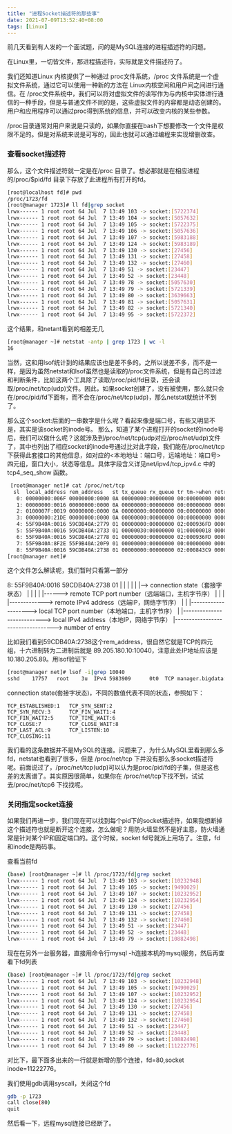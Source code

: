 ```yaml
---
title: "进程Socket描述符的那些事"
date: 2021-07-09T13:52:40+08:00
tags: [Linux]
---
```


前几天看到有人发的一个面试题，问的是MySQL连接的进程描述符的问题。

在Linux里，一切皆文件，那进程描述符，实际就是文件描述符了。

我们还知道Linux 内核提供了一种通过 proc文件系统，/proc 文件系统是一个虚拟文件系统，通过它可以使用一种新的方法在 Linux内核空间和用户间之间进行通信。在 /proc文件系统中，我们可以将对虚拟文件的读写作为与内核中实体进行通信的一种手段，但是与普通文件不同的是，这些虚拟文件的内容都是动态创建的。用户和应用程序可以通过proc得到系统的信息，并可以改变内核的某些参数。

/proc目录通常对用户来说是只读的，如果你直接在bash下想要修改一个文件是权限不足的。但是对系统来说是可写的，因此也就可以通过编程来实现增删改查。

### 查看socket描述符
那么，这个文件描述符就一定是在/proc 目录了。想必那就是在相应进程的/proc/$pid/fd 目录下存放了此进程所有打开的fd。

```bash
[root@localhost fd]# pwd
/proc/1723/fd
[root@manager 1723]# ll fd|grep socket
lrwx------ 1 root root 64 Jul  7 13:49 103 -> socket:[5722374]
lrwx------ 1 root root 64 Jul  7 13:49 104 -> socket:[5057632]
lrwx------ 1 root root 64 Jul  7 13:49 105 -> socket:[5722375]
lrwx------ 1 root root 64 Jul  7 13:49 106 -> socket:[5057636]
lrwx------ 1 root root 64 Jul  7 13:49 107 -> socket:[5983188]
lrwx------ 1 root root 64 Jul  7 13:49 124 -> socket:[5983189]
lrwx------ 1 root root 64 Jul  7 13:49 130 -> socket:[27456]
lrwx------ 1 root root 64 Jul  7 13:49 131 -> socket:[27458]
lrwx------ 1 root root 64 Jul  7 13:49 132 -> socket:[27460]
lrwx------ 1 root root 64 Jul  7 13:49 51 -> socket:[23447]
lrwx------ 1 root root 64 Jul  7 13:49 52 -> socket:[23448]
lrwx------ 1 root root 64 Jul  7 13:49 78 -> socket:[5057630]
lrwx------ 1 root root 64 Jul  7 13:49 79 -> socket:[5721339]
lrwx------ 1 root root 64 Jul  7 13:49 80 -> socket:[3639663]
lrwx------ 1 root root 64 Jul  7 13:49 81 -> socket:[5057631]
lrwx------ 1 root root 64 Jul  7 13:49 82 -> socket:[5721340]
lrwx------ 1 root root 64 Jul  7 13:49 95 -> socket:[5722372]

```
这个结果，和netant看到的相差无几
```bash
[root@manager ~]# netstat -antp | grep 1723 | wc -l
16
```
当然，这和用lsof统计到的结果应该也是差不多的。之所以说差不多，而不是一样，是因为虽然netstat和lsof虽然也是读取的/proc文件系统，但是有自己的过滤和判断条件，比如这两个工具除了读取/proc/pid/fd目录，还会读取/proc/net/tcp(udp)文件。因此，如果socket创建了，没有被使用，那么就只会在/proc/pid/fd下面有，而不会在/proc/net/tcp(udp)，那么netstat就统计不到了。

那么这个socket:后面的一串数字是什么呢？看起来像是端口号，有些又明显不是，其实是该socket的inode号。
那么，知道了某个进程打开的socket的inode号后，我们可以做什么呢？这就涉及到/proc/net/tcp(udp对应/proc/net/udp)文件了，其中也列出了相应socket的inode号通过比对此字段，我们能在/proc/net/tcp下获得此套接口的其他信息，如对应的<本地地址：端口号，远端地址：端口号>四元组，窗口大小，状态等信息。具体字段含义详见net/ipv4/tcp_ipv4.c 中的 tcp4_seq_show 函数。
```bash
 [root@manager net]# cat /proc/net/tcp
  sl  local_address rem_address   st tx_queue rx_queue tr tm->when retrnsmt   uid  timeout inode
   0: 00000000:006F 00000000:0000 0A 00000000:00000000 00:00000000 00000000     0        0 15528 1 ffff880426f60000 100 0 0 10 0
   1: 00000000:0016 00000000:0000 0A 00000000:00000000 00:00000000 00000000     0        0 19300 1 ffff880426f607c0 100 0 0 10 0
   2: 0100007F:0019 00000000:0000 0A 00000000:00000000 00:00000000 00000000     0        0 20170 1 ffff88042dfc8000 100 0 0 10 0
   3: 00000000:21DE 00000000:0000 0A 00000000:00000000 00:00000000 00000000     0        0 21513 1 ffff88042dfc87c0 100 0 0 10 0
   4: 55F9B40A:0016 59CDB40A:2779 01 00000000:00000000 02:000936FD 00000000     0        0 6004930 2 ffff88042dfca6c0 22 6 1 10 -1
   5: 55F9B40A:0016 59CDB40A:2733 01 00000030:00000000 01:00000018 00000000     0        0 5984362 4 ffff880426f645c0 25 4 31 10 -1
   6: 55F9B40A:0016 59CDB40A:2778 01 00000000:00000000 02:000936FD 00000000     0        0 6004866 2 ffff88042dfcae80 24 7 1 10 -1
   7: 55F9B40A:8F2E 55F9B40A:20F9 01 00000000:00000000 00:00000000 00000000     0        0 22051 1 ffff88042dfc9f00 20 4 30 10 -1
   8: 55F9B40A:0016 59CDB40A:2738 01 00000000:00000000 02:000843C9 00000000     0        0 5983909 2 ffff880426f664c0 22 4 21 7 6
[root@manager net]#
```
这个文件怎么解读呢，我们暂时只看第一部分

   8: 55F9B40A:0016 59CDB40A:2738 01 
   |      |      |      |      |   |--> connection state（套接字状态）
   |      |      |      |      |------> remote TCP port number（远端端口，主机字节序）
   |      |      |      |-------------> remote IPv4 address（远端IP，网络字节序）
   |      |      |--------------------> local TCP port number（本地端口，主机字节序）
   |      |---------------------------> local IPv4 address（本地IP，网络字节序）
   |----------------------------------> number of entry

比如我们看到59CDB40A:2738这个rem_address，很自然它就是TCP的四元组，十六进制转为二进制后就是
89.205.180.10:10040，注意此处IP地址应该是10.180.205.89。用lsof验证下
```bash
[root@manager net]# lsof -i|grep 10040
sshd    17757   root    3u  IPv4 5983909      0t0  TCP manager.bigdata:ssh->10.180.205.89:10040 (ESTABLISHED)
```
connection state(套接字状态)，不同的数值代表不同的状态，参照如下：

    TCP_ESTABLISHED:1   TCP_SYN_SENT:2
    TCP_SYN_RECV:3      TCP_FIN_WAIT1:4
    TCP_FIN_WAIT2:5     TCP_TIME_WAIT:6
    TCP_CLOSE:7         TCP_CLOSE_WAIT:8
    TCP_LAST_ACL:9      TCP_LISTEN:10
    TCP_CLOSING:11


我们看的这条数据并不是MySQL的连接。问题来了，为什么MySQL里看到那么多fd，netstat也看到了很多，但是 /proc/net/tcp 下并没有那么多socket描述符呢。前面说过了，/proc/net/tcp(udp)可以认为是proc/pid/fd的子集，但是这也差的太离谱了。其实原因很简单，如果你在 /proc/net/tcp下找不到，试试去/proc/net/tcp6 下找找呢。

### 关闭指定socket连接
如果我们再进一步，我们现在可以找到每个pid下的socket描述符，如果我想断掉这个描述符也就是断开这个连接，怎么做呢？用防火墙显然不是好主意，防火墙通常是针对某个IP和固定端口的。这个时候，socket fd号就派上用场了。注意，fd和inode是两码事。

查看当前fd
```bash
(base) [root@manager ~]# ll /proc/1723/fd|grep socket
lrwx------ 1 root root 64 Jul  7 13:49 103 -> socket:[10232948]
lrwx------ 1 root root 64 Jul  7 13:49 105 -> socket:[9490029]
lrwx------ 1 root root 64 Jul  7 13:49 107 -> socket:[10232952]
lrwx------ 1 root root 64 Jul  7 13:49 124 -> socket:[10232954]
lrwx------ 1 root root 64 Jul  7 13:49 130 -> socket:[27456]
lrwx------ 1 root root 64 Jul  7 13:49 131 -> socket:[27458]
lrwx------ 1 root root 64 Jul  7 13:49 132 -> socket:[27460]
lrwx------ 1 root root 64 Jul  7 13:49 51 -> socket:[23447]
lrwx------ 1 root root 64 Jul  7 13:49 52 -> socket:[23448]
lrwx------ 1 root root 64 Jul  7 13:49 79 -> socket:[10882498]
```
现在在另外一台服务器，直接用命令行mysql -h连接本机的mysql服务，然后再查看下fd列表
```bash
(base) [root@manager ~]# ll /proc/1723/fd|grep socket
lrwx------ 1 root root 64 Jul  7 13:49 103 -> socket:[10232948]
lrwx------ 1 root root 64 Jul  7 13:49 105 -> socket:[9490029]
lrwx------ 1 root root 64 Jul  7 13:49 107 -> socket:[10232952]
lrwx------ 1 root root 64 Jul  7 13:49 124 -> socket:[10232954]
lrwx------ 1 root root 64 Jul  7 13:49 130 -> socket:[27456]
lrwx------ 1 root root 64 Jul  7 13:49 131 -> socket:[27458]
lrwx------ 1 root root 64 Jul  7 13:49 132 -> socket:[27460]
lrwx------ 1 root root 64 Jul  7 13:49 51 -> socket:[23447]
lrwx------ 1 root root 64 Jul  7 13:49 52 -> socket:[23448]
lrwx------ 1 root root 64 Jul  7 13:49 79 -> socket:[10882498]
lrwx------ 1 root root 64 Jul  7 13:49 80 -> socket:[11222776]
```

对比下，最下面多出来的一行就是新增的那个连接，fd=80,socket inode=11222776。

我们使用gdb调用syscall，关闭这个fd

```bash
gdb -p 1723
call close(80)
quit
```
然后看一下，远程mysql连接已经断了。